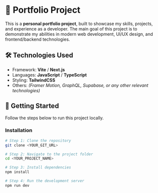 # 🚀 Portfolio Project

This is a **personal portfolio project**, built to showcase my skills, projects, and experience as a developer. The main goal of this project is to demonstrate my abilities in modern web development, UI/UX design, and frontend/backend technologies.

## 🛠️ Technologies Used

- Framework: **Vite** / **Next.js**
- Languages: **JavaScript** / **TypeScript**
- Styling: **TailwindCSS**
- Others: *(Framer Motion, GraphQL, Supabase, or any other relevant technologies)*

## 🚀 Getting Started

Follow the steps below to run this project locally.

### Installation

```bash
# Step 1: Clone the repository
git clone <YOUR_GIT_URL>

# Step 2: Navigate to the project folder
cd <YOUR_PROJECT_NAME>

# Step 3: Install dependencies
npm install

# Step 4: Run the development server
npm run dev

